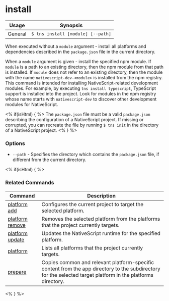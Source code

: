 install
==========

Usage | Synopsis
---|---
General | `$ tns install [module] [--path]`

When executed without a `module` argument - install all platforms and dependencies described in the `package.json` file in the current directory.

When a `module` argument is given - install the specified npm module. If `module` is a path to an existing directory, then the npm module from that path is installed. If `module` does not refer to an existing directory, then the module with the name `nativescript-dev-<module>` is installed from the npm registry. This command is intended for installing NativeScript-related development modules. For example, by executing `tns install typescript`, TypeScript support is installed into the project. Look for modules in the npm registry whose name starts with `nativescript-dev` to discover other development modules for NativeScript.

<% if(isHtml) { %>
The `package.json` file must be a valid `package.json` describing the configuration of a NativeScript project. If missing or corrupted, you can recreate the file by running `$ tns init` in the directory of a NativeScript project.
<% } %>

### Options
* `--path` - Specifies the directory which contains the `package.json` file, if different from the current directory.

<% if(isHtml) { %>
### Related Commands

Command | Description
----------|----------
[platform add](platform-add.html) | Configures the current project to target the selected platform.
[platform remove](platform-remove.html) | Removes the selected platform from the platforms that the project currently targets.
[platform update](platform-update.html) | Updates the NativeScript runtime for the specified platform.
[platform](platform.html) | Lists all platforms that the project currently targets.
[prepare](prepare.html) | Copies common and relevant platform-specific content from the app directory to the subdirectory for the selected target platform in the platforms directory.
<% } %>